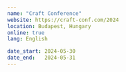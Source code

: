 ```yaml
---
name: "Craft Conference"
website: https://craft-conf.com/2024
location: Budapest, Hungary
online: true
lang: English

date_start: 2024-05-30
date_end:   2024-05-31
---
```

